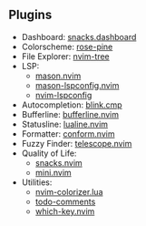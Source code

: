 ## Plugins
- Dashboard: [snacks.dashboard](https://github.com/folke/snacks.nvim/blob/main/docs/dashboard.md)
- Colorscheme: [rose-pine](https://github.com/rose-pine/neovim)
- File Explorer: [nvim-tree](https://github.com/nvim-tree/nvim-tree.lua)
- LSP: 
    - [mason.nvim](https://github.com/williamboman/mason.nvim)
    - [mason-lspconfig.nvim](https://github.com/williamboman/mason-lspconfig.nvim)
    - [nvim-lspconfig](https://github.com/neovim/nvim-lspconfig)
- Autocompletion: [blink.cmp](https://github.com/Saghen/blink.cmp)
- Bufferline: [bufferline.nvim](https://github.com/akinsho/bufferline.nvim)
- Statusline: [lualine.nvim](https://github.com/nvim-lualine/lualine.nvim)
- Formatter: [conform.nvim](https://github.com/stevearc/conform.nvim)
- Fuzzy Finder: [telescope.nvim](https://github.com/nvim-telescope/telescope.nvim)
- Quality of Life: 
    - [snacks.nvim](https://github.com/folke/snacks.nvim)
    - [mini.nvim](https://github.com/echasnovski/mini.nvim)
- Utilities:
    - [nvim-colorizer.lua](https://github.com/catgoose/nvim-colorizer.lua)
    - [todo-comments](https://github.com/folke/todo-comments.nvim)
    - [which-key.nvim](https://github.com/folke/which-key.nvim)
